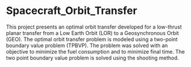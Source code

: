 # Spacecraft_Orbit_Transfer
This project presents an optimal orbit transfer developed for a low-thrust planar transfer from a Low Earth Orbit (LOR) to a Geosynchronous Orbit (GEO). The optimal orbit transfer problem is modeled using a two-point boundary value problem (TPBVP). The problem was solved with an objective to minimize the fuel consumption and to minimize final time. The two point boundary value problem is solved using the shooting method.
